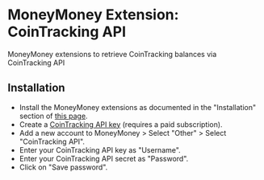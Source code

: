 # MoneyMoney Extension: CoinTracking API 

MoneyMoney extensions to retrieve CoinTracking balances via CoinTracking API

## Installation

- Install the MoneyMoney extensions as documented in the "Installation" section of [this page](https://moneymoney.app/extensions/).
- Create a [CoinTracking API key](https://cointracking.info/api/api.php) (requires a paid subscription).
- Add a new account to MoneyMoney > Select "Other" > Select "CoinTracking API".
- Enter your CoinTracking API key as "Username".
- Enter your CoinTracking API secret as "Password".
- Click on "Save password".
